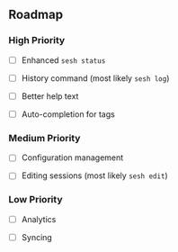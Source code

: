 ## Roadmap

### High Priority

- [ ] Enhanced `sesh status`

- [ ] History command (most likely `sesh log`)

- [ ] Better help text

- [ ] Auto-completion for tags

### Medium Priority

- [ ] Configuration management

- [ ] Editing sessions (most likely `sesh edit`)

### Low Priority

- [ ] Analytics

- [ ] Syncing